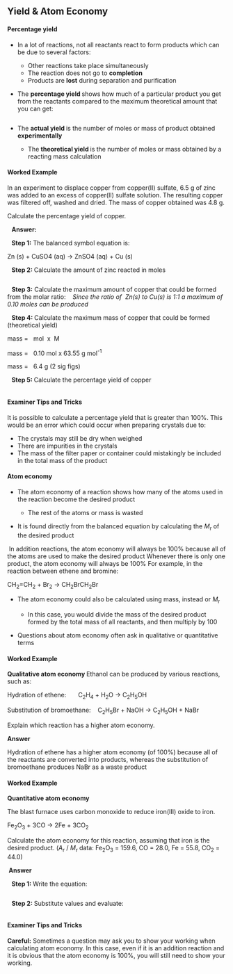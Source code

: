 Yield & Atom Economy
--------------------

#### Percentage yield

* In a lot of reactions, not all reactants react to form products which can be due to several factors:

  + Other reactions take place simultaneously
  + The reaction does not go to <b>completion</b>
  + Products are <b>lost</b> during separation and purification
* The <b>percentage yield </b>shows how much of a particular product you get from the reactants compared to the maximum theoretical amount that you can get:

<math>percentage yield = actual yieldtheoretical yield × 100{"language":"en","fontFamily":"Times New Roman","fontSize":"18","autoformat":true}</math>

* The <b>actual yield </b>is the number of moles or mass of product obtained <b>experimentally</b>

  + The <b>theoretical yield </b>is the number of moles or mass obtained by a reacting mass calculation

#### Worked Example

In an experiment to displace copper from copper(II) sulfate, 6.5 g of zinc was added to an excess of copper(II) sulfate solution. The resulting copper was filtered off, washed and dried. The mass of copper obtained was 4.8 g.

Calculate the percentage yield of copper.

<b>   Answer:</b>

<b>   Step 1:</b> The balanced symbol equation is:

Zn (s) + CuSO4 (aq) → ZnSO4 (aq) + Cu (s)

<b>   Step 2: </b>Calculate the amount of zinc reacted in moles

<math>number of moles = 6.5 g65.4 g mol-1 = 0.10 mol{"language":"en","fontFamily":"Times New Roman","fontSize":"18","autoformat":true}</math>

<b>   Step 3:</b> Calculate the maximum amount of copper that could be formed from the molar ratio: <i>   Since the ratio of  Zn(s) to Cu(s) is 1:1 a maximum of 0.10 moles can be produced</i>

<b>   Step 4: </b>Calculate the maximum mass of copper that could be formed (theoretical yield)

mass =   mol  x  M

mass =   0.10 mol x 63.55 g mol<sup>-1</sup>

mass =   6.4 g (2 sig figs)

<b>   Step 5: </b>Calculate the percentage yield of copper

<math>percentage yield = 4.8 g6.4 g × 100 = 75%{"language":"en","fontFamily":"Times New Roman","fontSize":"18","autoformat":true}</math>

#### Examiner Tips and Tricks

It is possible to calculate a percentage yield that is greater than 100%. This would be an error which could occur when preparing crystals due to:

* The crystals may still be dry when weighed
* There are impurities in the crystals
* The mass of the filter paper or container could mistakingly be included in the total mass of the product

#### Atom economy

* The atom economy of a reaction shows how many of the atoms used in the reaction become the desired product

  + The rest of the atoms or mass is wasted
* It is found directly from the balanced equation by calculating the <i>M</i><sub>r</sub> of the desired product

<math>Atom economy = molecular mass of desired productsum of molecular masses of ALL reactants × 100{"language":"en","fontFamily":"Times New Roman","fontSize":"18","autoformat":true}</math> In addition reactions, the atom economy will always be 100% because all of the atoms are used to make the desired product Whenever there is only one product, the atom economy will always be 100% For example, in the reaction between ethene and bromine:

CH<sub>2</sub>=CH<sub>2</sub> + Br<sub>2</sub> → CH<sub>2</sub>BrCH<sub>2</sub>Br

* The atom economy could also be calculated using mass, instead or <i>M</i><sub>r</sub>

  + In this case, you would divide the mass of the desired product formed by the total mass of all reactants, and then multiply by 100
* Questions about atom economy often ask in qualitative or quantitative terms

#### Worked Example

<b>Qualitative atom economy </b>Ethanol can be produced by various reactions, such as:

Hydration of ethene:       C<sub>2</sub>H<sub>4</sub> + H<sub>2</sub>O → C<sub>2</sub>H<sub>5</sub>OH

Substitution of bromoethane:    C<sub>2</sub>H<sub>5</sub>Br + NaOH → C<sub>2</sub>H<sub>5</sub>OH + NaBr

Explain which reaction has a higher atom economy.

<b>Answer</b>

Hydration of ethene has a higher atom economy (of 100%) because all of the reactants are converted into products, whereas the substitution of bromoethane produces NaBr as a waste product

#### Worked Example

<b>Quantitative atom economy</b>

The blast furnace uses carbon monoxide to reduce iron(III) oxide to iron.

Fe<sub>2</sub>O<sub>3</sub> + 3CO → 2Fe + 3CO<sub>2</sub>

Calculate the atom economy for this reaction, assuming that iron is the desired product. (<i>A</i><sub>r</sub> / <i>M</i><sub>r</sub> data: Fe<sub>2</sub>O<sub>3</sub> = 159.6, CO = 28.0, Fe = 55.8, CO<sub>2</sub> = 44.0)

<b> Answer</b>

<b>   Step 1: </b>Write the equation:

<math>Atom economy = molecular mass of desired productsum of molecular masses of ALL reactants × 100{"language":"en","fontFamily":"Times New Roman","fontSize":"18","autoformat":true}</math>

<b>   Step 2: </b>Substitute values and evaluate:

<math>Atom economy=2×55.8159.6+(3×28.0)×100=45.8%{"language":"en","fontFamily":"Times New Roman","fontSize":"18","autoformat":true}</math>

#### Examiner Tips and Tricks

<b>Careful:</b> Sometimes a question may ask you to show your working when calculating atom economy. In this case, even if it is an addition reaction and it is obvious that the atom economy is 100%, you will still need to show your working.